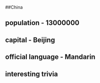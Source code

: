 ##China
## population - 13000000	

## capital - Beijing
 
## official language - Mandarin	

## interesting trivia 



